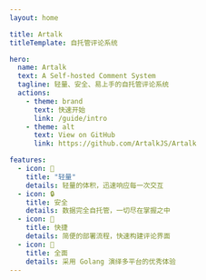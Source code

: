```yaml
---
layout: home

title: Artalk
titleTemplate: 自托管评论系统

hero:
  name: Artalk
  text: A Self-hosted Comment System
  tagline: 轻量、安全、易上手的自托管评论系统
  actions:
    - theme: brand
      text: 快速开始
      link: /guide/intro
    - theme: alt
      text: View on GitHub
      link: https://github.com/ArtalkJS/Artalk

features:
  - icon: 🍃
    title: "轻量"
    details: 轻量的体积，迅速响应每一次交互
  - icon: 🔒
    title: 安全
    details: 数据完全自托管，一切尽在掌握之中
  - icon: 🐳
    title: 快捷
    details: 简便的部署流程，快速构建评论界面
  - icon: 🍱
    title: 全面
    details: 采用 Golang 演绎多平台的优秀体验
---
```

